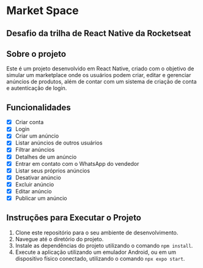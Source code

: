 # Market Space

## Desafio da trilha de React Native da Rocketseat

## Sobre o projeto

Este é um projeto desenvolvido em React Native, criado com o objetivo de simular um marketplace onde os usuários podem criar, editar e gerenciar anúncios de produtos, além de contar com um sistema de criação de conta e autenticação de login.

## Funcionalidades

- [x] Criar conta
- [x] Login
- [x] Criar um anúncio
- [x] Listar anúncios de outros usuários
- [x] Filtrar anúncios
- [x] Detalhes de um anúncio
- [x] Entrar em contato com o WhatsApp do vendedor
- [x] Listar seus próprios anúncios
- [x] Desativar anúncio
- [x] Excluir anúncio
- [x] Editar anúncio
- [x] Publicar um anúncio

## Instruções para Executar o Projeto

1. Clone este repositório para o seu ambiente de desenvolvimento.
2. Navegue até o diretório do projeto.
3. Instale as dependências do projeto utilizando o comando `npm install`.
4. Execute a aplicação utilizando um emulador Android, ou em um dispositivo físico conectado, utilizando o comando `npx expo start`.
